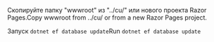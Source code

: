 <span data-ttu-id="708da-101">Скопируйте папку "wwwroot" из "../cu/" или нового проекта Razor Pages.</span><span class="sxs-lookup"><span data-stu-id="708da-101">Copy wwwroot from ../cu/ or from a new Razor Pages project.</span></span>

<span data-ttu-id="708da-102">Запуск `dotnet ef database update`</span><span class="sxs-lookup"><span data-stu-id="708da-102">Run `dotnet ef database update`</span></span>
